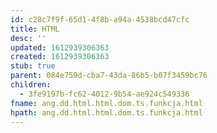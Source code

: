 ```yaml
---
id: c28c7f9f-65d1-4f8b-a94a-4538bcd47cfc
title: HTML
desc: ''
updated: 1612939306363
created: 1612939306363
stub: true
parent: 084e759d-cba7-43da-86b5-b07f3459bc76
children:
  - 3fe9197b-fc62-4012-9b54-ae924c549336
fname: ang.dd.html.html.dom.ts.funkcja.html
hpath: ang.dd.html.html.dom.ts.funkcja.html
---
```



